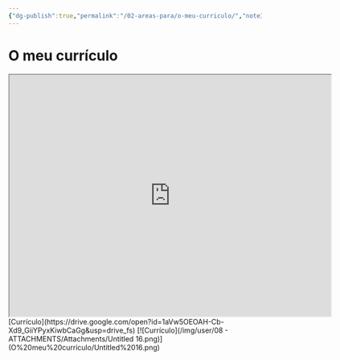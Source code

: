 ```yaml
---
{"dg-publish":true,"permalink":"/02-areas-para/o-meu-curriculo/","noteIcon":""}
---
```


# O meu currículo

<iframe src="https://drive.google.com/file/d/1aVw5OEOAH-Cb-Xd9_GiiYPyxKiwbCaGg/preview" width="640" height="480" allow="autoplay"></iframe>
[Currículo](https://drive.google.com/open?id=1aVw5OEOAH-Cb-Xd9_GiiYPyxKiwbCaGg&usp=drive_fs)
[![Currículo](/img/user/08 - ATTACHMENTS/Attachments/Untitled 16.png)](O%20meu%20curriculo/Untitled%2016.png)
